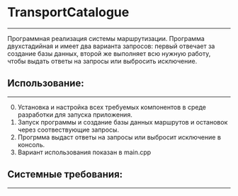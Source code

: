 # TransportCatalogue
---
Программная реализация системы маршрутизации. Программа двухстадийная и имеет два варианта запросов: первый отвечает за создание базы данных, второй же выполняет всю нужную работу, чтобы выдать ответы на запросы или выбросить исключение.
## Использование:
---
0. Установка и настройка всех требуемых компонентов в среде разработки для запуска приложения.
1. Запуск программы и создание базы данных маршрутов и остановок через соотвествующие запросы.
2. Прогрмма выдаст ответы на запросы или выбросит исключение в консоль.
3. Вариант использования показан в main.cpp
## Системные требования:
---
